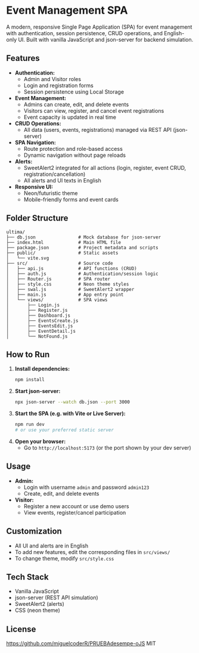 # Event Management SPA

A modern, responsive Single Page Application (SPA) for event management with authentication, session persistence, CRUD operations, and English-only UI. Built with vanilla JavaScript and json-server for backend simulation.

## Features

- **Authentication:**
  - Admin and Visitor roles
  - Login and registration forms
  - Session persistence using Local Storage
- **Event Management:**
  - Admins can create, edit, and delete events
  - Visitors can view, register, and cancel event registrations
  - Event capacity is updated in real time
- **CRUD Operations:**
  - All data (users, events, registrations) managed via REST API (json-server)
- **SPA Navigation:**
  - Route protection and role-based access
  - Dynamic navigation without page reloads
- **Alerts:**
  - SweetAlert2 integrated for all actions (login, register, event CRUD, registration/cancellation)
  - All alerts and UI texts in English
- **Responsive UI:**
  - Neon/futuristic theme
  - Mobile-friendly forms and event cards

## Folder Structure

```
ultima/
├── db.json                # Mock database for json-server
├── index.html             # Main HTML file
├── package.json           # Project metadata and scripts
├── public/                # Static assets
│   └── vite.svg
├── src/                   # Source code
│   ├── api.js             # API functions (CRUD)
│   ├── auth.js            # Authentication/session logic
│   ├── Router.js          # SPA router
│   ├── style.css          # Neon theme styles
│   ├── swal.js            # SweetAlert2 wrapper
│   ├── main.js            # App entry point
│   └── views/             # SPA views
│       ├── Login.js
│       ├── Register.js
│       ├── Dashboard.js
│       ├── EventsCreate.js
│       ├── EventsEdit.js
│       ├── EventDetail.js
│       └── NotFound.js
```

## How to Run

1. **Install dependencies:**
   ```bash
   npm install
   ```
2. **Start json-server:**
   ```bash
   npx json-server --watch db.json --port 3000
   ```
3. **Start the SPA (e.g. with Vite or Live Server):**
   ```bash
   npm run dev
   # or use your preferred static server
   ```
4. **Open your browser:**
   - Go to `http://localhost:5173` (or the port shown by your dev server)

## Usage

- **Admin:**
  - Login with username `admin` and password `admin123`
  - Create, edit, and delete events
- **Visitor:**
  - Register a new account or use demo users
  - View events, register/cancel participation

## Customization

- All UI and alerts are in English
- To add new features, edit the corresponding files in `src/views/`
- To change theme, modify `src/style.css`

## Tech Stack

- Vanilla JavaScript
- json-server (REST API simulation)
- SweetAlert2 (alerts)
- CSS (neon theme)

## License
https://github.com/miguelcoderR/PRUEBAdesempe-oJS
MIT
